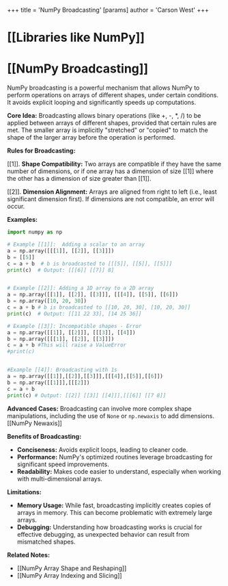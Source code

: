 +++
 title = 'NumPy Broadcasting'
[params]
	author = 'Carson West'
+++
# [[Libraries like NumPy]]
# [[NumPy Broadcasting]] 
NumPy broadcasting is a powerful mechanism that allows NumPy to perform operations on arrays of different shapes, under certain conditions.  It avoids explicit looping and significantly speeds up computations.

**Core Idea:** Broadcasting allows binary operations (like +, -, *, /) to be applied between arrays of different shapes, provided that certain rules are met.  The smaller array is implicitly "stretched" or "copied" to match the shape of the larger array before the operation is performed.


**Rules for Broadcasting:**

[[1]]. **Shape Compatibility:** Two arrays are compatible if they have the same number of dimensions, or if one array has a dimension of size [[1]] where the other has a dimension of size greater than [[1]].

[[2]]. **Dimension Alignment:**  Arrays are aligned from right to left (i.e., least significant dimension first).  If dimensions are not compatible, an error will occur.


**Examples:**

```python
import numpy as np

# Example [[1]]:  Adding a scalar to an array
a = np.array([[[1]], [[2]], [[3]]])
b = [[5]]
c = a + b  # b is broadcasted to [[[5]], [[5]], [[5]]]
print(c)  # Output: [[[6]] [[7]] 8]


# Example [[2]]: Adding a 1D array to a 2D array
a = np.array([[1]], [[2]], [[3]]], [[[4]], [[5]], [[6]])
b = np.array([10, 20, 30])
c = a + b # b is broadcasted to [[10, 20, 30], [10, 20, 30]]
print(c)  # Output: [[11 22 33], [14 25 36]]

# Example [[3]]: Incompatible shapes - Error
a = np.array([[1]], [[2]]], [[[3]], [[4]])
b = np.array([[[1]], [[2]], [[3]]])
c = a + b #This will raise a ValueError
#print(c)


#Example [[4]]: Broadcasting with 1s
a = np.array([[1]],[[2]],[[3]]],[[[4]],[[5]],[[6]])
b = np.array([[1]]],[[[2]])
c = a + b
print(c) # Output: [[2]] [[3]] [[4]]],[[[6]] [[7 8]]

```

**Advanced Cases:**  Broadcasting can involve more complex shape manipulations, including the use of `None` or `np.newaxis` to add dimensions.  [[NumPy Newaxis]]


**Benefits of Broadcasting:**

* **Conciseness:**  Avoids explicit loops, leading to cleaner code.
* **Performance:**  NumPy's optimized routines leverage broadcasting for significant speed improvements.
* **Readability:**  Makes code easier to understand, especially when working with multi-dimensional arrays.

**Limitations:**

* **Memory Usage:**  While fast, broadcasting implicitly creates copies of arrays in memory. This can become problematic with extremely large arrays.
* **Debugging:**  Understanding how broadcasting works is crucial for effective debugging, as unexpected behavior can result from mismatched shapes.

**Related Notes:**

* [[NumPy Array Shape and Reshaping]]
* [[NumPy Array Indexing and Slicing]]


